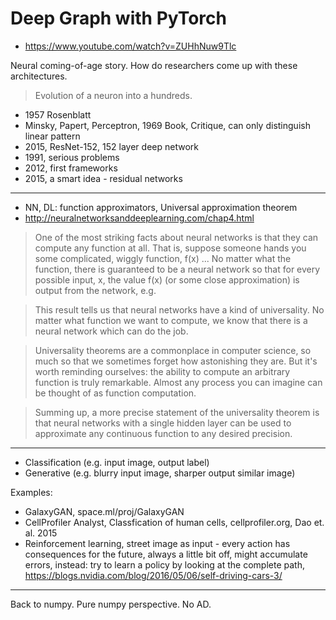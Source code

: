 Deep Graph with PyTorch
=======================

* https://www.youtube.com/watch?v=ZUHhNuw9Tlc

Neural coming-of-age story. How do researchers come up with these architectures.

> Evolution of a neuron into a hundreds.

* 1957 Rosenblatt
* Minsky, Papert, Perceptron, 1969 Book, Critique, can only distinguish linear
  pattern
* 2015, ResNet-152, 152 layer deep network
* 1991, serious problems
* 2012, first frameworks
* 2015, a smart idea - residual networks

----

* NN, DL: function approximators, Universal approximation theorem
* http://neuralnetworksanddeeplearning.com/chap4.html

> One of the most striking facts about neural networks is that they can compute
> any function at all. That is, suppose someone hands you some complicated,
> wiggly function, f(x) ... No matter what the function, there is guaranteed to
> be a neural network so that for every possible input, x, the value f(x) (or
> some close approximation) is output from the network, e.g.

> This result tells us that neural networks have a kind of universality. No
> matter what function we want to compute, we know that there is a neural
> network which can do the job.

> Universality theorems are a commonplace in computer science, so much so that
> we sometimes forget how astonishing they are. But it's worth reminding
> ourselves: the ability to compute an arbitrary function is truly remarkable.
> Almost any process you can imagine can be thought of as function computation.

> Summing up, a more precise statement of the universality theorem is that
> neural networks with a single hidden layer can be used to approximate any
> continuous function to any desired precision.

----

* Classification (e.g. input image, output label)
* Generative (e.g. blurry input image, sharper output similar image)

Examples:

* GalaxyGAN, space.ml/proj/GalaxyGAN
* CellProfiler Analyst, Classfication of human cells, cellprofiler.org, Dao et. al. 2015
* Reinforcement learning, street image as input - every action has consequences
  for the future, always a little bit off, might accumulate errors, instead: try
  to learn a policy by looking at the complete path,
  https://blogs.nvidia.com/blog/2016/05/06/self-driving-cars-3/

----

Back to numpy. Pure numpy perspective. No AD.

